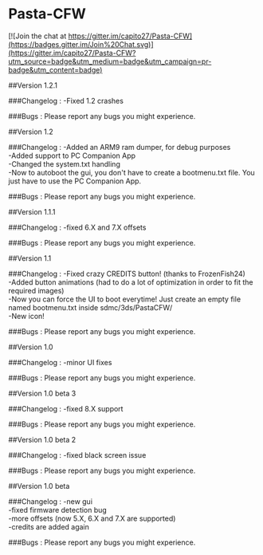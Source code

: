 # Pasta-CFW

[![Join the chat at https://gitter.im/capito27/Pasta-CFW](https://badges.gitter.im/Join%20Chat.svg)](https://gitter.im/capito27/Pasta-CFW?utm_source=badge&utm_medium=badge&utm_campaign=pr-badge&utm_content=badge)

##Version 1.2.1

###Changelog :
-Fixed 1.2 crashes

###Bugs :
Please report any bugs you might experience.

##Version 1.2

###Changelog :
-Added an ARM9 ram dumper, for debug purposes<br />
-Added support to PC Companion App<br />
-Changed the system.txt handling<br />
-Now to autoboot the gui, you don't have to create a bootmenu.txt file. You just have to use the PC Companion App.

###Bugs :
Please report any bugs you might experience.

##Version 1.1.1

###Changelog :
-fixed 6.X and 7.X offsets

###Bugs :
Please report any bugs you might experience.

##Version 1.1

###Changelog :
-Fixed crazy CREDITS button! (thanks to FrozenFish24)<br />
-Added button animations (had to do a lot of optimization in order to fit the required images)<br />
-Now you can force the UI to boot everytime! Just create an empty file named bootmenu.txt inside sdmc/3ds/PastaCFW/<br />
-New icon!

###Bugs :
Please report any bugs you might experience.

##Version 1.0

###Changelog :
-minor UI fixes

###Bugs :
Please report any bugs you might experience.

##Version 1.0 beta 3

###Changelog :
-fixed 8.X support

###Bugs :
Please report any bugs you might experience.

##Version 1.0 beta 2

###Changelog :
-fixed black screen issue

###Bugs :
Please report any bugs you might experience.

##Version 1.0 beta

###Changelog :
-new gui<br />
-fixed firmware detection bug<br />
-more offsets (now 5.X, 6.X and 7.X are supported)<br />
-credits are added again

###Bugs :
Please report any bugs you might experience.
